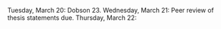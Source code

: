 Tuesday, March 20: Dobson 23.Wednesday, March 21: Peer review of thesis statements due.Thursday, March 22: 